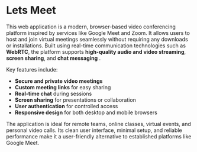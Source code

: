 # Lets Meet

This web application is a modern, browser-based video conferencing platform inspired by services like Google Meet and Zoom. It allows users to host and join virtual meetings seamlessly without requiring any downloads or installations. Built using real-time communication technologies such as **WebRTC**, the platform supports **high-quality audio and video streaming**, **screen sharing**, and **chat messaging** .

Key features include:

* **Secure and private video meetings**
* **Custom meeting links** for easy sharing
* **Real-time chat** during sessions
* **Screen sharing** for presentations or collaboration
* **User authentication** for controlled access
* **Responsive design** for both desktop and mobile browsers

The application is ideal for remote teams, online classes, virtual events, and personal video calls. Its clean user interface, minimal setup, and reliable performance make it a user-friendly alternative to established platforms like Google Meet.


